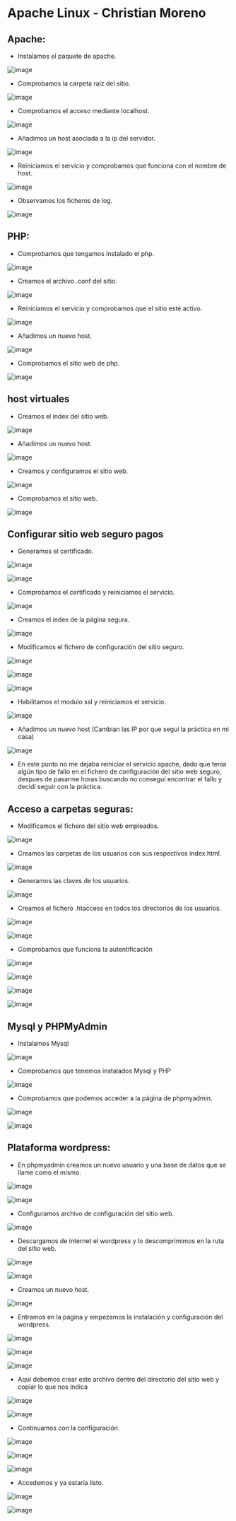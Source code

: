 # Apache Linux - Christian Moreno

## Apache:

  - Instalamos el paquete de apache.

![image](https://github.com/christianjmx/SRD_christian/blob/main/Tema%204/ISS%20Windows/Apache%20Linux/IMG/1.png)

  - Comprobamos la carpeta raíz del sitio.
  
![image](https://github.com/christianjmx/SRD_christian/blob/main/Tema%204/ISS%20Windows/Apache%20Linux/IMG/2.png)

  - Comprobamos el acceso mediante localhost.

![image](https://github.com/christianjmx/SRD_christian/blob/main/Tema%204/ISS%20Windows/Apache%20Linux/IMG/3.png)

  - Añadimos un host asociada a la ip del servidor.

![image](https://github.com/christianjmx/SRD_christian/blob/main/Tema%204/ISS%20Windows/Apache%20Linux/IMG/4.png)

  - Reiniciamos el servicio y comprobamos que funciona con el nombre de host.

![image](https://github.com/christianjmx/SRD_christian/blob/main/Tema%204/ISS%20Windows/Apache%20Linux/IMG/5.png)

  - Observamos los ficheros de log.

![image](https://github.com/christianjmx/SRD_christian/blob/main/Tema%204/ISS%20Windows/Apache%20Linux/IMG/6.png)

## PHP:

  - Comprobamos que tengamos instalado el php.

![image](https://github.com/christianjmx/SRD_christian/blob/main/Tema%204/ISS%20Windows/Apache%20Linux/IMG/7.png)

  - Creamos el archivo .conf del sitio.
  
![image](https://github.com/christianjmx/SRD_christian/blob/main/Tema%204/ISS%20Windows/Apache%20Linux/IMG/8.png)

  - Reiniciamos el servicio y comprobamos que el sitio esté activo.

![image](https://github.com/christianjmx/SRD_christian/blob/main/Tema%204/ISS%20Windows/Apache%20Linux/IMG/9.png)

  - Añadimos un nuevo host.

![image](https://github.com/christianjmx/SRD_christian/blob/main/Tema%204/ISS%20Windows/Apache%20Linux/IMG/10.png)

  - Comprobamos el sitio web de php.

![image](https://github.com/christianjmx/SRD_christian/blob/main/Tema%204/ISS%20Windows/Apache%20Linux/IMG/11.png)


## host virtuales

  - Creamos el index del sitio web.

![image](https://github.com/christianjmx/SRD_christian/blob/main/Tema%204/ISS%20Windows/Apache%20Linux/IMG/12.png)

  - Añadimos un nuevo host.

![image](https://github.com/christianjmx/SRD_christian/blob/main/Tema%204/ISS%20Windows/Apache%20Linux/IMG/13.png)

  - Creamos y configuramos el sitio web.

![image](https://github.com/christianjmx/SRD_christian/blob/main/Tema%204/ISS%20Windows/Apache%20Linux/IMG/14.png)

  - Comprobamos el sitio web.

![image](https://github.com/christianjmx/SRD_christian/blob/main/Tema%204/ISS%20Windows/Apache%20Linux/IMG/15.png)

## Configurar sitio web seguro pagos

  - Generamos el certificado.

![image](https://github.com/christianjmx/SRD_christian/blob/main/Tema%204/ISS%20Windows/Apache%20Linux/IMG/16.png)

![image](https://github.com/christianjmx/SRD_christian/blob/main/Tema%204/ISS%20Windows/Apache%20Linux/IMG/17.png)

  - Comprobamos el certificado y reiniciamos el servicio.

![image](https://github.com/christianjmx/SRD_christian/blob/main/Tema%204/ISS%20Windows/Apache%20Linux/IMG/18.png)

  - Creamos el index de la página segura.

![image](https://github.com/christianjmx/SRD_christian/blob/main/Tema%204/ISS%20Windows/Apache%20Linux/IMG/19.png)

  - Modificamos el fichero de configuración del sitio seguro.

![image](https://github.com/christianjmx/SRD_christian/blob/main/Tema%204/ISS%20Windows/Apache%20Linux/IMG/20.png)

![image](https://github.com/christianjmx/SRD_christian/blob/main/Tema%204/ISS%20Windows/Apache%20Linux/IMG/21.png)

![image](https://github.com/christianjmx/SRD_christian/blob/main/Tema%204/ISS%20Windows/Apache%20Linux/IMG/22.png)

  - Habilitamos el modulo ssl y reiniciamos el servicio.

![image](https://github.com/christianjmx/SRD_christian/blob/main/Tema%204/ISS%20Windows/Apache%20Linux/IMG/23.png)

  - Añadimos un nuevo host (Cambian las IP por que seguí la práctica en mi casa)

![image](https://github.com/christianjmx/SRD_christian/blob/main/Tema%204/ISS%20Windows/Apache%20Linux/IMG/24.png)

  - En este punto no me dejaba reiniciar el servicio apache, dado que tenía algún tipo de fallo en el fichero de configuración del sitio web seguro, despues de pasarme horas buscando no conseguí encontrar el fallo y decidí seguir con la práctica.
  
## Acceso a carpetas seguras:
  
  - Modificamos el fichero del sitio web empleados. 

![image](https://github.com/christianjmx/SRD_christian/blob/main/Tema%204/ISS%20Windows/Apache%20Linux/IMG/25.png)

  - Creamos las carpetas de los usuarios con sus respectivos index.html.
  
![image](https://github.com/christianjmx/SRD_christian/blob/main/Tema%204/ISS%20Windows/Apache%20Linux/IMG/26.png)

  - Generamos las claves de los usuarios.

![image](https://github.com/christianjmx/SRD_christian/blob/main/Tema%204/ISS%20Windows/Apache%20Linux/IMG/27.png)

  - Creamos el fichero .htaccess en todos los directorios de los usuarios.

![image](https://github.com/christianjmx/SRD_christian/blob/main/Tema%204/ISS%20Windows/Apache%20Linux/IMG/28.png)

![image](https://github.com/christianjmx/SRD_christian/blob/main/Tema%204/ISS%20Windows/Apache%20Linux/IMG/29.png)

  - Comprobamos que funciona la autentificación

![image](https://github.com/christianjmx/SRD_christian/blob/main/Tema%204/ISS%20Windows/Apache%20Linux/IMG/30.png)

![image](https://github.com/christianjmx/SRD_christian/blob/main/Tema%204/ISS%20Windows/Apache%20Linux/IMG/31.png)

![image](https://github.com/christianjmx/SRD_christian/blob/main/Tema%204/ISS%20Windows/Apache%20Linux/IMG/32.png)

![image](https://github.com/christianjmx/SRD_christian/blob/main/Tema%204/ISS%20Windows/Apache%20Linux/IMG/33.png)

## Mysql y PHPMyAdmin

  - Instalamos Mysql
  
![image](https://github.com/christianjmx/SRD_christian/blob/main/Tema%204/ISS%20Windows/Apache%20Linux/IMG/34.png)

  - Comprobamos que tenemos instalados Mysql y PHP
  
![image](https://github.com/christianjmx/SRD_christian/blob/main/Tema%204/ISS%20Windows/Apache%20Linux/IMG/35.png)

  - Comprobamos que podemos acceder a la página de phpmyadmin.
  
![image](https://github.com/christianjmx/SRD_christian/blob/main/Tema%204/ISS%20Windows/Apache%20Linux/IMG/36.png)

![image](https://github.com/christianjmx/SRD_christian/blob/main/Tema%204/ISS%20Windows/Apache%20Linux/IMG/37.png)

## Plataforma wordpress:

  - En phpmyadmin creamos un nuevo usuario y una base de datos que se llame como el mismo.

![image](https://github.com/christianjmx/SRD_christian/blob/main/Tema%204/ISS%20Windows/Apache%20Linux/IMG/38.png)

![image](https://github.com/christianjmx/SRD_christian/blob/main/Tema%204/ISS%20Windows/Apache%20Linux/IMG/39.png)

  - Configuramos archivo de configuración del sitio web.

![image](https://github.com/christianjmx/SRD_christian/blob/main/Tema%204/ISS%20Windows/Apache%20Linux/IMG/40.png)

  - Descargamos de internet el wordpress y lo descomprimimos en la ruta del sitio web.

![image](https://github.com/christianjmx/SRD_christian/blob/main/Tema%204/ISS%20Windows/Apache%20Linux/IMG/41.png)

![image](https://github.com/christianjmx/SRD_christian/blob/main/Tema%204/ISS%20Windows/Apache%20Linux/IMG/42.png)

  - Creamos un nuevo host.

![image](https://github.com/christianjmx/SRD_christian/blob/main/Tema%204/ISS%20Windows/Apache%20Linux/IMG/43.png)

  - Entramos en la página y empezamos la instalación y configuración del wordpress.

![image](https://github.com/christianjmx/SRD_christian/blob/main/Tema%204/ISS%20Windows/Apache%20Linux/IMG/44.png)

![image](https://github.com/christianjmx/SRD_christian/blob/main/Tema%204/ISS%20Windows/Apache%20Linux/IMG/45.png)

![image](https://github.com/christianjmx/SRD_christian/blob/main/Tema%204/ISS%20Windows/Apache%20Linux/IMG/46.png)

  - Aquí debemos crear este archivo dentro del directorio del sitio web y copiar lo que nos indica
  
![image](https://github.com/christianjmx/SRD_christian/blob/main/Tema%204/ISS%20Windows/Apache%20Linux/IMG/47.png)

![image](https://github.com/christianjmx/SRD_christian/blob/main/Tema%204/ISS%20Windows/Apache%20Linux/IMG/48.png)

  - Continuamos con la configuración.

![image](https://github.com/christianjmx/SRD_christian/blob/main/Tema%204/ISS%20Windows/Apache%20Linux/IMG/49.png)

![image](https://github.com/christianjmx/SRD_christian/blob/main/Tema%204/ISS%20Windows/Apache%20Linux/IMG/50.png)

![image](https://github.com/christianjmx/SRD_christian/blob/main/Tema%204/ISS%20Windows/Apache%20Linux/IMG/51.png)

  - Accedemos y ya estaría listo.

![image](https://github.com/christianjmx/SRD_christian/blob/main/Tema%204/ISS%20Windows/Apache%20Linux/IMG/52.png)

![image](https://github.com/christianjmx/SRD_christian/blob/main/Tema%204/ISS%20Windows/Apache%20Linux/IMG/53.png)































































































